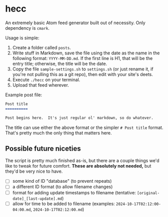 hecc
====

An extremely basic Atom feed generator built out of necessity.  Only dependency
is `cmark`.

Usage is simple:

  1. Create a folder called `posts`.
  2. Write stuff in Markdown, save the file using the date as the name in the
     following format: `YYYY-MM-DD.md`.  If the first line is H1, that will be
     the entry title; otherwise, the title will be the date.
  3. Copy the file `sample-settings.sh` to `settings.sh` (or just rename it, if
     you're not pulling this as a git repo), then edit with your site's deets.
  4. Execute `./hecc` on your terminal.
  5. Upload that feed wherever.

Example post file:

```md
Post title
==========

Post begins here.  It's just regular ol' markdown, so do whatever.
```

The title can use either the above format or the simpler `# Post title` format.
That's pretty much the only thing that matters here.


Possible future niceties
------------------------

The script is pretty much finished as-is, but there are a couple things we'd
like to tweak for future comfort.  **These are absolutely not needed,** but
they'd be very nice to have.

  - [ ] some kind of ID "database" (to prevent repeats)
  - [ ] a different ID format (to allow filename changes)
  - [ ] format for adding update timestamps to filename (tentative:
    `[original-date]_[last-update].md`)
  - [ ] allow for time to be added to filename (examples:
    `2024-10-17T02:12:00-04:00.md`, `2024-10-17T02:12:00.md`)
